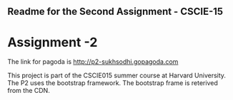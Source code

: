 ## Readme for the Second Assignment - CSCIE-15

# Assignment -2

The link for pagoda is http://p2-sukhsodhi.gopagoda.com

This project is part of the CSCIE015 summer course at Harvard University.
The P2 uses the bootstrap framework. The bootstrap frame is reterived from the CDN.

